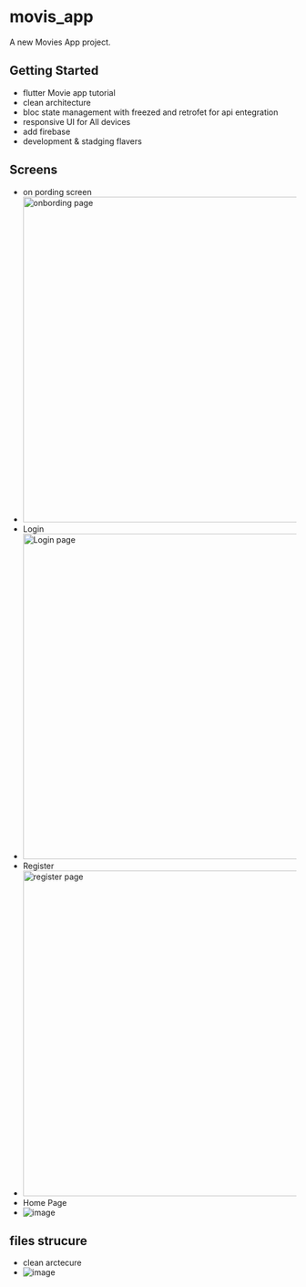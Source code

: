 # movis_app

A new Movies App project.

## Getting Started

- flutter Movie app tutorial
- clean architecture 
- bloc state management with freezed and retrofet for api entegration 
- responsive UI for All devices
- add firebase
- development & stadging flavers  

## Screens
- on pording screen
- <img width="571" alt="onbording page" src="https://github.com/user-attachments/assets/937c60e3-7874-416a-b6ec-ab38dc7163f9" />
- Login
- <img width="571" alt="Login page" src="https://github.com/user-attachments/assets/1d7dd2fb-42a0-4a73-90b6-141a1e2c004d" />
- Register
- <img width="571" alt="register page" src="https://github.com/user-attachments/assets/c18c4b48-848c-438a-b3fe-e7e8ea5f9741" />
- Home Page
- ![image](https://github.com/user-attachments/assets/38fb87bd-23ea-43b7-b783-66c4bcf48ecb)

## files strucure
- clean arctecure
- ![image](https://github.com/user-attachments/assets/104347aa-7421-4f10-b3bb-6cfade3f441f)
